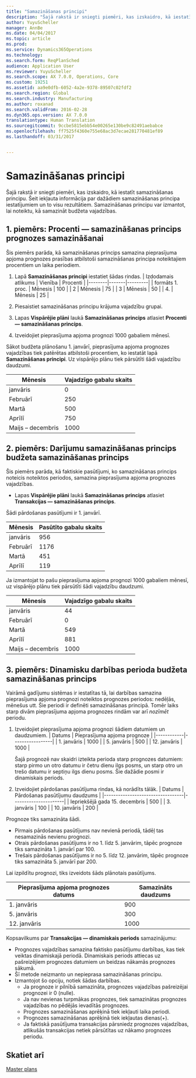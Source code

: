 ```yaml
---
title: "Samazināšanas principi"
description: "Šajā rakstā ir sniegti piemēri, kas izskaidro, kā iestatīt samazināšanas principu. Šeit iekļauta informācija par dažādiem samazināšanas principa iestatījumiem un to visu rezultātiem. Samazināšanas principu var izmantot, lai noteiktu, kā samazināt budžeta vajadzības."
author: YuyuScheller
manager: AnnBe
ms.date: 04/04/2017
ms.topic: article
ms.prod: 
ms.service: Dynamics365Operations
ms.technology: 
ms.search.form: ReqPlanSched
audience: Application User
ms.reviewer: YuyuScheller
ms.search.scope: AX 7.0.0, Operations, Core
ms.custom: 19251
ms.assetid: aa9e0dfb-6052-4a2e-9378-89507c02fdf2
ms.search.region: Global
ms.search.industry: Manufacturing
ms.author: roxanad
ms.search.validFrom: 2016-02-28
ms.dyn365.ops.version: AX 7.0.0
translationtype: Human Translation
ms.sourcegitcommit: 9ccbe5815ebb54e00265e130be9c82491aebabce
ms.openlocfilehash: ff7525f4360e755e68ac3d7ecae281770481ef89
ms.lasthandoff: 03/31/2017


---
```


# <a name="reduction-keys"></a>Samazināšanas principi

Šajā rakstā ir sniegti piemēri, kas izskaidro, kā iestatīt samazināšanas principu. Šeit iekļauta informācija par dažādiem samazināšanas principa iestatījumiem un to visu rezultātiem. Samazināšanas principu var izmantot, lai noteiktu, kā samazināt budžeta vajadzības.

<a name="example-1-percent---reduction-key-forecast-reduction-principle"></a>1. piemērs: Procenti — samazināšanas princips prognozes samazināšanai
---------------------------------------------------------------

Šis piemērs parāda, kā samazināšanas princips samazina pieprasījuma apjoma prognozes prasības atbilstoši samazināšanas principa noteiktajiem procentiem un laika periodiem.

1.  Lapā **Samazināšanas principi** iestatiet šādas rindas.
    | Izdodamais atlikums | Vienība  | Procenti |
    |--------|-------|---------|
    | formāts 1. proc.      | Mēnesis | 100     |
    | 2      | Mēnesis | 75      |
    | 3      | Mēnesis | 50      |
    | 4.      | Mēnesis | 25      |

2.  Piesaistiet samazināšanas principu krājuma vajadzību grupai.
3.  Lapas **Vispārējie plāni** laukā **Samazināšanas princips** atlasiet **Procenti — samazināšanas princips**.
4.  Izveidojiet pieprasījuma apjoma prognozi 1000 gabaliem mēnesī.

Sākot budžeta plānošanu 1. janvārī, pieprasījuma apjoma prognozes vajadzības tiek patērētas atbilstoši procentiem, ko iestatāt lapā **Samazināšanas principi**. Uz vispārējo plānu tiek pārsūtīti šādi vajadzību daudzumi.

| Mēnesis                | Vajadzīgo gabalu skaits |
|----------------------|---------------------------|
| janvāris              | 0                         |
| Februārī             | 250                       |
| Martā                | 500                       |
| Aprīlī                | 750                       |
| Maijs – decembris | 1000                     |

## <a name="example-2-transactions--reduction-key-forecast-reduction-principle"></a>2. piemērs: Darījumu samazināšanas princips budžeta samazināšanas princips
Šis piemērs parāda, kā faktiskie pasūtījumi, ko samazināšanas princips noteicis noteiktos periodos, samazina pieprasījuma apjoma prognozes vajadzības.

-   Lapas **Vispārējie plāni** laukā **Samazināšanas princips** atlasiet **Transakcijas — samazināšanas princips**.

Šādi pārdošanas pasūtījumi ir 1. janvārī.

| Mēnesis    | Pasūtīto gabalu skaits |
|----------|--------------------------|
| janvāris  | 956                      |
| Februārī | 1176                    |
| Martā    | 451                      |
| Aprīlī    | 119                      |

Ja izmantojat to pašu pieprasījuma apjoma prognozi 1000 gabaliem mēnesī, uz vispārējo plānu tiek pārsūtīti šādi vajadzību daudzumi.

| Mēnesis                | Vajadzīgo gabalu skaits |
|----------------------|---------------------------|
| janvāris              | 44                        |
| Februārī             | 0                         |
| Martā                | 549                       |
| Aprīlī                | 881                       |
| Maijs – decembris | 1000                     |

## <a name="example-3-transactions--dynamic-period-forecast-reduction-principle"></a>3. piemērs: Dinamisku darbības perioda budžeta samazināšanas princips
Vairāmā gadījumu sistēmas ir iestatītas tā, lai darbības samazina pieprasījuma apjoma prognozi noteiktos prognozes periodos: nedēļās, mēnešus utt. Šie periodi ir definēti samazināšanas principā. Tomēr laiks starp divām pieprasījuma apjoma prognozes rindām var arī *nozīmēt* periodu.

1.  Izveidojiet pieprasījuma apjoma prognozi šādiem datumiem un daudzumiem.
    | Datums       | Pieprasījuma apjoma prognoze |
    |------------|-----------------|
    | 1. janvāris  | 1000           |
    | 5. janvāris  | 500             |
    | 12. janvāris | 1000           |

    Šajā prognozē nav skaidri izteikta perioda starp prognozes datumiem: starp pirmo un otro datumu ir četru dienu ilgs posms, un starp otro un trešo datumu ir septiņu ilgs dienu posms. Šie dažādie posmi ir dinamiskais periods.
2.  Izveidojiet pārdošanas pasūtījuma rindas, kā norādīts tālāk.
    | Datums                             | Pārdošanas pasūtījumu daudzums |
    |----------------------------------|----------------------|
    | Iepriekšējā gada 15. decembris | 500                  |
    | 3. janvāris                        | 100                  |
    | 10. janvāris                       | 200                  |

Prognoze tiks samazināta šādi.

-   Pirmais pārdošanas pasūtījums nav nevienā periodā, tādēļ tas nesamazinās nevienu prognozi.
-   Otrais pārdošanas pasūtījums ir no 1. līdz 5. janvārim, tāpēc prognoze tiks samazināta 1. janvārī par 100.
-   Trešais pārdošanas pasūtījums ir no 5. līdz 12. janvārim, tāpēc prognoze tiks samazināta 5. janvārī par 200.

Lai izpildītu prognozi, tiks izveidots šāds plānotais pasūtījums.

| Pieprasījuma apjoma prognozes datums | Samazināts daudzums |
|----------------------|------------------|
| 1. janvāris            | 900              |
| 5. janvāris            | 300              |
| 12. janvāris           | 1000            |

Kopsavilkums par **Transakcijas — dinamiskais periods** samazinājumu:

-   Prognozes vajadzības samazina faktisko pasūtījumu darbības, kas tiek veiktas dinamiskajā periodā. Dinamiskais periods attiecas uz pašreizējiem prognozes datumiem un beidzas nākamās prognozes sākumā.
-   Šī metode neizmanto un nepieprasa samazināšanas principu.
-   Izmantojot šo opciju, notiek šādas darbības.
    -   Ja prognoze ir pilnībā samazināta, prognozes vajadzības pašreizējai prognozei ir 0 (nulle).
    -   Ja nav nevienas turpmākas prognozes, tiek samazinātas prognozes vajadzības no pēdējās ievadītās prognozes.
    -   Prognozes samazināšanas aprēķinā tiek iekļauti laika periodi.
    -   Prognozes samazināšanas aprēķinā tiek iekļautas dienas(+).
    -   Ja faktiskā pasūtījuma transakcijas pārsniedz prognozes vajadzības, atlikušās transakcijas netiek pārsūtītas uz nākamo prognozes periodu.


<a name="see-also"></a>Skatiet arī
--------

[Master plans](master-plans.md)


